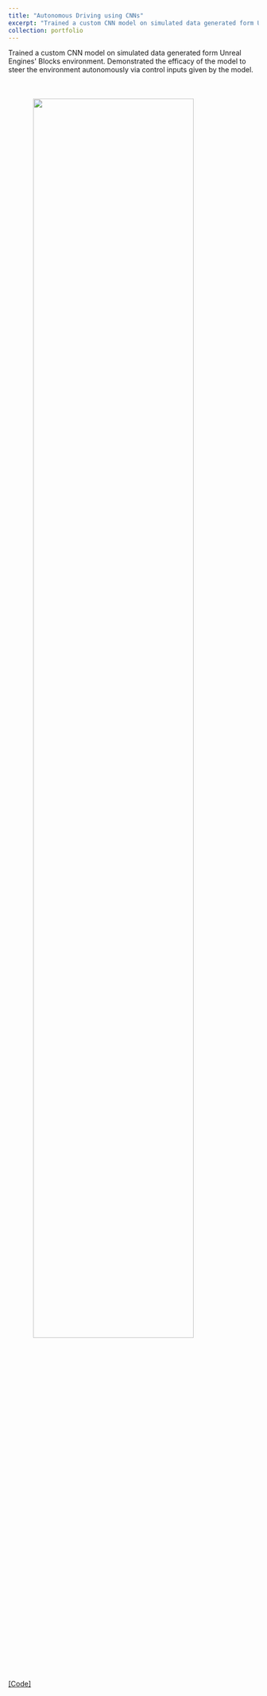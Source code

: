 ```yaml
---
title: "Autonomous Driving using CNNs"
excerpt: "Trained a custom CNN model on simulated data generated form Unreal Engines' Blocks environment. Demonstrated the efficacy of the model to steer the environment autonomously via control inputs given by the model."
collection: portfolio
---
```


Trained a custom CNN model on simulated data generated form Unreal Engines' Blocks environment. Demonstrated the efficacy of the model to steer the environment autonomously via control inputs given by the model.
<br/><img style='margin: auto !important; padding: 50px; display: block; width: 80% !important; max-width: 700px !important;' src='/images/Autonomous_Driving.gif'>

[[Code]](https://github.com/virajparimi/Autonomous-Driving-Simulation)
